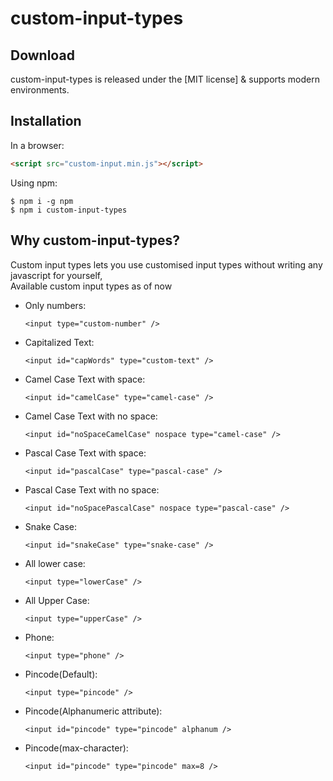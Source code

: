 # custom-input-types

## Download
custom-input-types is released under the [MIT license] & supports modern environments.


## Installation

In a browser:
```html
<script src="custom-input.min.js"></script>
```

Using npm:
```shell
$ npm i -g npm
$ npm i custom-input-types
```

## Why custom-input-types?

Custom input types lets you use customised input types without writing any javascript for yourself,<br>
Available custom input types as of now

 * Only numbers:
      ```
     <input type="custom-number" />
     ```
 * Capitalized Text:
    ```
    <input id="capWords" type="custom-text" />
   ```
 * Camel Case Text with space:
      ```
    <input id="camelCase" type="camel-case" />
     ```

 * Camel Case Text with no space:
      ```
    <input id="noSpaceCamelCase" nospace type="camel-case" />
     ```
 * Pascal Case Text with space:
     ```
    <input id="pascalCase" type="pascal-case" />
    ```

 * Pascal Case Text with no space:
    ```
    <input id="noSpacePascalCase" nospace type="pascal-case" />
   ```
 * Snake Case:
      ```
    <input id="snakeCase" type="snake-case" />
     ```
 * All lower case:
      ```
    <input type="lowerCase" />
     ```
 * All Upper Case:
      ```
    <input type="upperCase" />
     ```
 * Phone:
      ```
     <input type="phone" />
     ```
 * Pincode(Default):
    ```
    <input type="pincode" />
    ```
 * Pincode(Alphanumeric attribute):
   ```
   <input id="pincode" type="pincode" alphanum />
   ```
 * Pincode(max-character):
    ```
   <input id="pincode" type="pincode" max=8 />
   ```
